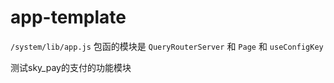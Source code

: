 # app-template


`/system/lib/app.js` 包函的模块是 `QueryRouterServer` 和 `Page` 和 `useConfigKey`


测试sky_pay的支付的功能模块